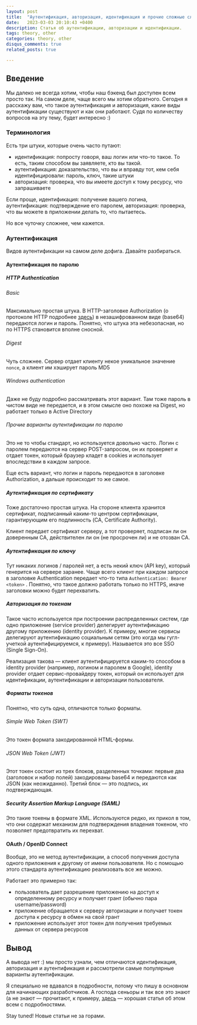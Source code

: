 ```yaml
---
layout: post
title:  "Аутентификация, авторизация, идентификация и прочие сложные слова"
date:   2023-03-03 20:10:43 +0400
description: Статья об аутентификации, авторизации и идентификации.
tags: theory, other
categories: theory, other
disqus_comments: true
related_posts: true

---
```


## Введение

Мы далеко не всегда хотим, чтобы наш бэкенд был доступен всем просто так. На самом деле, чаще всего мы хотим обратного.
Сегодня я расскажу вам, что такое аутентификация и авторизация, какие виды аутентификации существуют и как они работают.
Судя по количеству вопросов на эту тему, будет интересно :)

### Терминология

Есть три штуки, которые очень часто путают:

- идентификация: попросту говоря, ваш логин или что-то такое. То есть, таким способом вы заявляете, кто вы такой.
- аутентификация: доказательство, что вы и вправду тот, кем себя идентифицировали: пароль, ключ, такие штуки
- авторизация: проверка, что вы имеете доступ к тому ресурсу, что запрашиваете

Если проще, идентификация: получение вашего логина, аутентификация: подтверждение его паролем, авторизация: проверка, что вы можете в приложении делать то, что пытаетесь.

Но все чуточку сложнее, чем кажется.

### Аутентификация
Видов аутентификации на самом деле дофига. Давайте разбираться.

#### Аутентификация по паролю


##### HTTP Authentication

###### Basic

Максимально простая штука. В HTTP-заголовке Authorization (о протоколе HTTP подробнее [здесь](https://sptm.dev/2023/http-in-details/)) в незашифрованном виде (base64) передаются логин и пароль. Понятно, что штука эта небезопасная, но по HTTPS становится вполне сносной.

###### Digest

Чуть сложнее. Сервер отдает клиенту некое уникальное значение `nonce`, а клиент им хэширует пароль MD5

###### Windows authentication

Даже не буду подробно рассматривать этот вариант. Там тоже пароль в чистом виде не передается, и в этом смысле оно похоже на Digest, но работает только в Active Directory

###### Прочие варианты аутентификации по паролю

Это не то чтобы стандарт, но используется довольно часто.
Логин с паролем передаются на сервер POST-запросом, он их проверяет и отдает токен, который браузер кладет в cookies и использует впоследствии в каждом запросе.

Еще есть вариант, что логин и пароль передаются в заголовке Authorization, а дальше происходит то же самое.

##### Аутентификация по сертификату

Тоже достаточно простая штука. На стороне клиента хранится сертификат, подписанный каким-то центром сертификации, гарантирующим его подлинность (CA, Certificate Authority).

Клиент передает сертификат серверу, а тот проверяет, подписан ли он доверенным CA, действителен ли он (не просрочен ли) и не отозван CA.

##### Аутентификация по ключу

Тут никаких логинов / паролей нет, а есть некий ключ (API key), который генерится на сервере заранее. Чаще всего клиент при каждом запросе в заголовке Authentication передает что-то типа `Authentication: Bearer <token>` . Понятно, что такое должно работать только по HTTPS, иначе заголовки можно будет перехватить.

##### Авторизация по токенам

Такое часто используется при построении распределенных систем, где одно приложение (service provider) делегирует аутентификацию другому приложению (identity provider). К примеру, многие сервисы делегируют аутентификацию социальным сетям (это когда мы гугл-учеткой аутентифицируемся, к примеру).
Называется это все SSO (Single Sign-On).

Реализация такова — клиент аутентифицируется каким-то способом в identity provider (например, логином и паролем в Google), identity provider отдает сервис-провайдеру токен, который он использует для идентификации, аутентификации и авторизации пользователя.

##### Форматы токенов

Понятно, что суть одна, отличаются только форматы.

###### Simple Web Token (SWT)

Это токен формата закодированной HTML-формы.

###### JSON Web Token (JWT)

Этот токен состоит из трех блоков, разделенных точками: первые два (заголовок и набор полей) закодированы base64 и передаются как JSON (как неожиданно). Третий блок — это подпись, их подтверждающая.

##### Security Assertion Markup Language (SAML)

Это такие токены в формате XML. Используются редко, их прикол в том, что они содержат механизм для подтверждения владения токеном, что позволяет предотвратить их перехват.

#### OAuth / OpenID Connect

Вообще, это не метод аутентификации, а способ получения доступа одного приложения к другому от имени пользователя.
Но с помощью этого стандарта аутентификацию реализовать все же можно.

Работает это примерно так:

- пользователь дает разрешение приложению на доступ к определенному ресурсу и получает грант (обычно пара username/password)
- приложение обращается к серверу авторизации и получает токен доступа к ресурсу в обмен на свой грант
- приложение использует этот токен для получения требуемых данных от сервера ресурсов


## Вывод

А вывода нет :) мы просто узнали, чем отличаются идентификация, авторизация и аутентификация и рассмотрели самые популярные варианты аутентификации.

Я специально не вдавался в подробности, потому что пишу в основном для начинающих разработчиков. А господа сеньоры и так все это знают (а не знают — прочитают, к примеру, [здесь](https://habr.com/ru/company/dataart/blog/262817/) — хорошая статья об этом всем с подробностями.

Stay tuned! Новые статьи не за горами.



